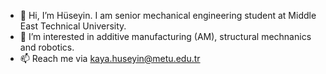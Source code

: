 - 👋 Hi, I’m Hüseyin. I am senior mechanical engineering student at Middle East Technical University.
- 👀 I’m interested in additive manufacturing (AM), structural mechnanics and robotics. 
- 📫 Reach me via kaya.huseyin@metu.edu.tr

<!---
huseyin-24/huseyin-24 is a ✨ special ✨ repository because its `README.md` (this file) appears on your GitHub profile.
You can click the Preview link to take a look at your changes.
--->
